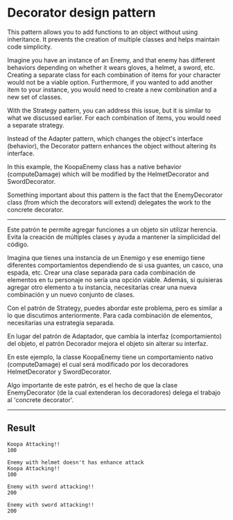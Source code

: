 # Decorator design pattern

This pattern allows you to add functions to an object without using inheritance. It prevents the creation of multiple classes and helps maintain code simplicity.

Imagine you have an instance of an Enemy, and that enemy has different behaviors depending on whether it wears gloves, a helmet, a sword, etc. Creating a separate class for each combination of items for your character would not be a viable option. Furthermore, if you wanted to add another item to your instance, you would need to create a new combination and a new set of classes.

With the Strategy pattern, you can address this issue, but it is similar to what we discussed earlier. For each combination of items, you would need a separate strategy.

Instead of the Adapter pattern, which changes the object's interface (behavior), the Decorator pattern enhances the object without altering its interface.

In this example, the KoopaEnemy class has a native behavior (computeDamage) which will be modified by the HelmetDecorator and SwordDecorator.

Something important about this pattern is the fact that the EnemyDecorator class (from which the decorators will extend) delegates the work to the concrete decorator.

---

Este patrón te permite agregar funciones a un objeto sin utilizar herencia. Evita la creación de múltiples clases y ayuda a mantener la simplicidad del código.

Imagina que tienes una instancia de un Enemigo y ese enemigo tiene diferentes comportamientos dependiendo de si usa guantes, un casco, una espada, etc. Crear una clase separada para cada combinación de elementos en tu personaje no sería una opción viable. Además, si quisieras agregar otro elemento a tu instancia, necesitarías crear una nueva combinación y un nuevo conjunto de clases.

Con el patrón de Strategy, puedes abordar este problema, pero es similar a lo que discutimos anteriormente. Para cada combinación de elementos, necesitarías una estrategia separada.

En lugar del patrón de Adaptador, que cambia la interfaz (comportamiento) del objeto, el patrón Decorador mejora el objeto sin alterar su interfaz.

En este ejemplo, la classe KoopaEnemy tiene un comportamiento nativo (computeDamage) el cual será modificado por los decoradores HelmetDecorator y SwordDecorator.

Algo importante de este patrón, es el hecho de que la clase EnemyDecorator (de la cual extenderan los decoradores) delega el trabajo al 'concrete decorator'.

---

## Result

```
Koopa Attacking!!
100

Enemy with helmet doesn't has enhance attack
Koopa Attacking!!
100

Enemy with sword attacking!!
200

Enemy with sword attacking!!
200
```
